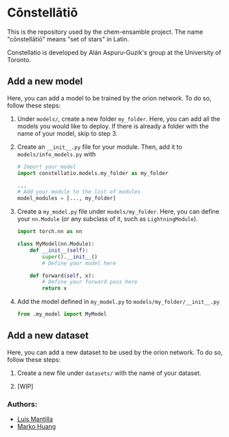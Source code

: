 # Cōnstellātiō
This is the repository used by the chem-ensamble project. The name "cōnstellātiō" means "set of stars" in Latin.

Constellatio is developed by Alán Aspuru-Guzik's group at the University of Toronto.

## Add a new model 

Here, you can add a model to be trained by the orion network. To do so, follow these steps:

1. Under `models/`, create a new folder `my_folder`. Here, you can add all the models you would like to deploy. If there is already a folder with the name of your model, skip to step 3.

2. Create an `__init__.py` file for your module. Then, add it to `models/info_models.py` with
    ```python
    # Import your model
    import constellatio.models.my_folder as my_folder

    ...
    # Add your module to the list of modules
    model_modules = [..., my_folder]
    ```

3. Create a `my_model.py` file under `models/my_folder`. Here, you can define your `nn.Module` (or any subclass of it, such as `LightningModule`). 
    ```python
    import torch.nn as nn

    class MyModel(nn.Module):
        def __init__(self):
            super().__init__()
            # Define your model here

        def forward(self, x):
            # Define your forward pass here
            return x
    ```

4. Add the model defined in `my_model.py` to `models/my_folder/__init__.py`
    ```python
    from .my_model import MyModel
    ```

## Add a new dataset

Here, you can add a new dataset to be used by the orion network. To do so, follow these steps:

1. Create a new file under `datasets/` with the name of your dataset.

2. [WIP]


### Authors:
- [Luis Mantilla](https://github.com/BestQuark)
- [Marko Huang](https://linkedin.com/in/markohuang)